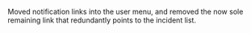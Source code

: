 Moved notification links into the user menu, and removed the now sole remaining
link that redundantly points to the incident list.
